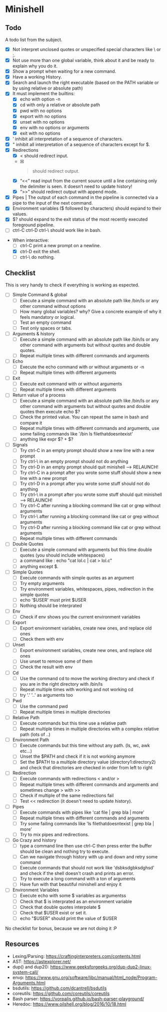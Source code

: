 # Minishell

## Todo

A todo list from the subject.

- [x] Not interpret unclosed quotes or unspecified special characters like \ or ;.
- [x] Not use more than one global variable, think about it and be ready to explain why you do it.
- [x] Show a prompt when waiting for a new command.
- [x] Have a working History.
- [x] Search and launch the right executable (based on the PATH variable or by using relative or absolute path)
- [x] It must implement the builtins:
  - [x] echo with option -n
  - [x] cd with only a relative or absolute path
  - [x] pwd with no options
  - [x] export with no options
  - [x] unset with no options
  - [x] env with no options or arguments
  - [x] exit with no options
- [x] ’ inhibit all interpretation of a sequence of characters.
- [x] " inhibit all interpretation of a sequence of characters except for $.
- [x] Redirections
  - [x] < should redirect input.
  - [x] > should redirect output.
  - [x] “<<” read input from the current source until a line containing only the delimiter is seen. it doesn’t need to update history!
  - [x] “>>” should redirect output with append mode.
- [x] Pipes | The output of each command in the pipeline is connected via a pipe to the input of the next command.
- [x] Environment variables ($ followed by characters) should expand to their values.
- [x] $? should expand to the exit status of the most recently executed foreground
      pipeline.
- [ ] ctrl-C ctrl-D ctrl-\ should work like in bash.
- When interactive:
  - [ ] ctrl-C print a new prompt on a newline.
  - [x] ctrl-D exit the shell.
  - [ ] ctrl-\ do nothing.

## Checklist

This is very handy to check if everything is working as espected.

- [ ] Simple Command & global
  - [ ] Execute a simple command with an absolute path like /bin/ls or any other command without options
  - [ ] How many global variables? why? Give a concrete example of why it feels mandatory or logical.
  - [ ] Test an empty command
  - [ ] Test only spaces or tabs.
- [ ] Arguments & history
  - [ ] Execute a simple command with an absolute path like /bin/ls or any other command with arguments   but without quotes and double quotes.
  - [ ] Repeat multiple times with different commands and arguments
- [ ] Echo
  - [ ] Execute the echo command with or without arguments or -n
  - [ ] Repeat multiple times with different arguments
- [ ] Exit
  - [ ] Execute exit command with or without arguments
  - [ ] Repeat multiple times with different arguments
- [ ] Return value of a process
  - [ ] Execute a simple command with an absolute path like /bin/ls or any other command with arguments but without quotes and double quotes then execute echo $?
  - [ ] Check the printed value. You can repeat the same in bash and compare it
  - [ ] Repeat multiple times with different commands and arguments, use some failing commands like '/bin ls filethatdoesntexist'
  - [ ] anything like expr $? + $?
- [ ] Signals
  - [ ] Try ctrl-C in an empty prompt should show a new line with a new prompt
  - [ ] Try ctrl-\ in an empty prompt should not do anything
  - [ ] Try ctrl-D in an empty prompt should quit minishell --> RELAUNCH!
  - [ ] Try ctrl-C in a prompt after you wrote some stuff should show a new line with a new prompt
  - [ ] Try ctrl-D in a prompt after you wrote some stuff should not do anything
  - [ ] Try ctrl-\ in a prompt after you wrote some stuff should quit minishell --> RELAUNCH!
  - [ ] Try ctrl-C after running a blocking command like cat or grep without arguments
  - [ ] Try ctrl-\ after running a blocking command like cat or grep without arguments
  - [ ] Try ctrl-D after running a blocking command like cat or grep without arguments
  - [ ] Repeat multiple times with different commands
- [ ] Double Quotes
  - [ ] Execute a simple command with arguments but this time double quotes (you should include whitespaces)
  - [ ] a command like : echo "cat lol.c | cat > lol.c"
  - [ ] anything except $.
- [ ] Simple Quotes
  - [ ] Execute commands with simple quotes as an argument
  - [ ] Try empty arguments
  - [ ] Try environment variables, whitespaces, pipes, redirection in the simple quotes
  - [ ] echo '$USER' must print $USER
  - [ ] Nothing should be interprated
- [ ] Env
  - [ ] Check if env shows you the current environment variables
- [ ] Export
  - [ ] Export environment variables, create new ones, and replace old ones
  - [ ] Check them with env
- [ ] Unset
  - [ ] Export environment variables, create new ones, and replace old ones
  - [ ] Use unset to remove some of them
  - [ ] Check the result with env
- [ ] Cd
  - [ ] Use the command cd to move the working directory and check if you are in the right directory with /bin/ls
  - [ ] Repeat multiple times with working and not working cd
  - [ ] try '.' '..' as arguments too
- [ ] Pwd
  - [ ] Use the command pwd
  - [ ] Repeat multiple times in multiple directories
- [ ] Relative Path
  - [ ] Execute commands but this time use a relative path
  - [ ] Repeat multiple times in multiple directories with a complex relative path (lots of ..)
- [ ] Environment Path
  - [ ] Execute commands but this time without any path. (ls, wc, awk etc...)
  - [ ] Unset the $PATH and check if it is not working anymore
  - [ ] Set the $PATH to a multiple directory value (directory1:directory2) and check that directories are checked in order from left to right
- [ ] Redirection
  - [ ] Execute commands with redirections < and/or >
  - [ ] Repeat multiple times with different commands and arguments and sometimes change > with >>
  - [ ] Check if multiple of the same redirections fail
  - [ ] Test << redirection (it doesn't need to update history).
- [ ] Pipes
  - [ ] Execute commands with pipes like 'cat file | grep bla | more'
  - [ ] Repeat multiple times with different commands and arguments
  - [ ] Try some failing commands like 'ls filethatdoesntexist | grep bla | more'
  - [ ] Try to mix pipes and redirections.
- [ ] Go Crazy and history
  - [ ] type a command line then use ctrl-C then press enter the buffer should be clean and nothing try to execute.
  - [ ] Can we navigate through history with up and down and retry some command
  - [ ] Execute commands that should not work like 'dsbksdgbksdghsd' and check if the shell doesn't crash and prints an error.
  - [ ] Try to execute a long command with a ton of arguments
  - [ ] Have fun with that beautiful minishell and enjoy it
- [ ] Environment Variables
  - [ ] Execute echo with some $ variables as argumentss
  - [ ] Check that $ is interprated as an environment variable
  - [ ] Check that double quotes interpolate $
  - [ ] Check that $USER exist or set it.
  - [ ] echo "$USER" should print the value of $USER

No checklist for bonus, because we are not doing it :P

## Resources

* Lexing/Parsing: https://craftinginterpreters.com/contents.html
* AST: https://astexplorer.net/
* dup() and dup2(): https://www.geeksforgeeks.org/dup-dup2-linux-system-call/
* envp: https://www.gnu.org/software/libc/manual/html_node/Program-Arguments.html
* bsdutils: https://github.com/dcantrell/bsdutils
* coreutils: https://github.com/coreutils/coreutils
* Bash parser: https://vorpaljs.github.io/bash-parser-playground/
* Heredoc: https://www.oilshell.org/blog/2016/10/18.html